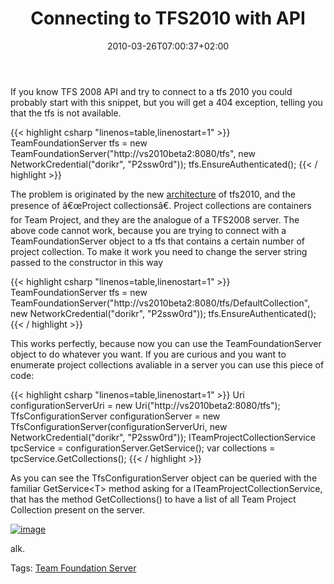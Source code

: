 ﻿---
title: "Connecting to TFS2010 with API"
description: ""
date: 2010-03-26T07:00:37+02:00
draft: false
tags: [Team Foundation Server]
categories: [Team Foundation Server]
---
If you know TFS 2008 API and try to connect to a tfs 2010 you could probably start with this snippet, but you will get a 404 exception, telling you that the tfs is not available.

{{< highlight csharp "linenos=table,linenostart=1" >}}
TeamFoundationServer tfs = new TeamFoundationServer("http://vs2010beta2:8080/tfs",
new NetworkCredential("dorikr", "P2ssw0rd"));
tfs.EnsureAuthenticated();
{{< / highlight >}}

The problem is originated by the new [architecture](http://blogs.msdn.com/bharry/archive/2009/04/19/team-foundation-server-2010-key-concepts.aspx) of tfs2010, and the presence of â€œProject collectionsâ€. Project collections are containers for Team Project, and they are the analogue of a TFS2008 server. The above code cannot work, because you are trying to connect with a TeamFoundationServer object to a tfs that contains a certain number of project collection. To make it work you need to change the server string passed to the constructor in this way

{{< highlight csharp "linenos=table,linenostart=1" >}}
TeamFoundationServer tfs = new TeamFoundationServer("http://vs2010beta2:8080/tfs/DefaultCollection",
new NetworkCredential("dorikr", "P2ssw0rd"));
tfs.EnsureAuthenticated();
{{< / highlight >}}

This works perfectly, because now you can use the TeamFoundationServer object to do whatever you want. If you are curious and you want to enumerate project collections avaliable in a server you can use this piece of code:

{{< highlight csharp "linenos=table,linenostart=1" >}}
Uri configurationServerUri = new Uri("http://vs2010beta2:8080/tfs");
TfsConfigurationServer configurationServer =
new TfsConfigurationServer(configurationServerUri, new NetworkCredential("dorikr", "P2ssw0rd"));
ITeamProjectCollectionService tpcService = configurationServer.GetService<ITeamProjectCollectionService>();
var collections = tpcService.GetCollections();
{{< / highlight >}}

As you can see the TfsConfigurationServer object can be queried with the familiar GetService&lt;T&gt; method asking for a ITeamProjectCollectionService, that has the method GetCollections() to have a list of all Team Project Collection present on the server.

[![image](http://www.codewrecks.com/blog/wp-content/uploads/2010/03/image_thumb16.png "image")](http://www.codewrecks.com/blog/wp-content/uploads/2010/03/image16.png)

alk.

Tags: [Team Foundation Server](http://technorati.com/tag/Team%20Foundation%20Server)

